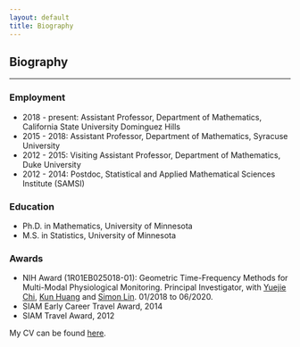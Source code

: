 ```yaml
---
layout: default
title: Biography
---
```

## Biography
---

### Employment
- 2018 - present: Assistant Professor, Department of Mathematics, California State
University Dominguez Hills
- 2015 - 2018:    Assistant Professor, Department of Mathematics, Syracuse University
- 2012 - 2015:    Visiting Assistant Professor, Department of Mathematics, Duke University
- 2012 - 2014:    Postdoc, Statistical and Applied Mathematical Sciences Institute (SAMSI)

### Education
- Ph.D. in Mathematics, University of Minnesota
- M.S. in Statistics, University of Minnesota

### Awards
- NIH Award (1R01EB025018-01): Geometric Time-Frequency Methods for Multi-Modal
Physiological Monitoring. 
Principal Investigator, with [Yuejie Chi](https://users.ece.cmu.edu/~yuejiec/), [Kun Huang](https://medicine.iu.edu/faculty/38697/huang-kun/) and [Simon Lin](https://www.nationwidechildrens.org/find-a-doctor/profiles/simon-m-lin). 01/2018 to 06/2020. 
- SIAM Early Career Travel Award, 2014
- SIAM Travel Award, 2012

My CV can be found [here](../cv.pdf).

